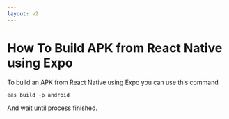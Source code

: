 ```yaml
---
layout: v2
---
```


# How To Build APK from React Native using Expo

To build an APK from React Native using Expo you can use this command

```
eas build -p android
```

And wait until process finished.